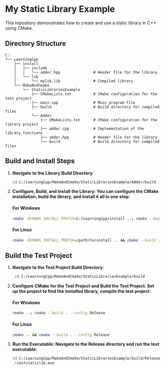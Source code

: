 # My Static Library Example

This repository demonstrates how to create and use a static library in C++ using CMake.

## Directory Structure

```
C:.
└── LearningCpp
    ├── install
    │   ├── include
    │   │   └── adder.hpp               # Header file for the library
    │   └── lib
    │       └── mylib.lib               # Compiled library
    └── MakeAndCmake
        └── StaticLibrariesExample
            ├── CMakeLists.txt          # CMake configuration for the test project
            ├── main.cpp                # Main program file
            ├── build                   # Build directory for compiled files
            └── Adder
                ├── CMakeLists.txt      # CMake configuration for the library project
                ├── adder.cpp           # Implementation of the library functions
                ├── adder.hpp           # Header file for the library
                └── build               # Build directory for compiled files
```

## Build and Install Steps

1. **Navigate to the Library Build Directory**:
   ```bash
   cd C:/LearningCpp/MakeAndCmake/StaticLibrariesExample/Adder/build
2. **Configure, Build, and Install the Library: You can configure the CMake installation, build the library, and install it all in one step**:
    #### For Windows
    ```bash
    cmake -DCMAKE_INSTALL_PREFIX=C:/LearningCpp/install ..; cmake --build . --config Release; cmake --install .
    ```
    #### For Linux
    ```bash
    cmake -DCMAKE_INSTALL_PREFIX=/path/to/install .. && cmake --build . --config Release && cmake --install .
    ```
## Build the Test Project
1. **Navigate to the Test Project Build Directory**:
   ```bash
    cd C:/LearningCpp/MakeAndCmake/StaticLibrariesExample/build
    ```
2. **Configure CMake for the Test Project and Build the Test Project: Set up the project to find the installed library, compile the test project**:
    #### For Windows
    ```bash
    cmake ..; cmake --build . --config Release
    ```
    #### For Linux
    ```bash
    cmake .. && cmake --build . --config Release
    ```
4. **Run the Executable: Navigate to the Release directory and run the test executable**:
    ```bash
    cd C:/LearningCpp/MakeAndCmake/StaticLibrariesExample/build/Release
    .\teststaticlib.exe
    ```